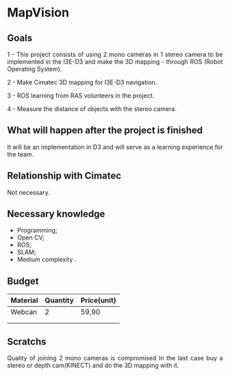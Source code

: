 # MapVision

## Goals
<div style="text-align: justify"> 
1 - This project consists of using 2 mono cameras in 1 stereo camera to be implemented in the I3E-D3 and make the 3D mapping - through ROS (Robot Operating System).<p>

2 - Make Cimatec 3D mapping for I3E-D3 navigation.<p>
3 - ROS learning from RAS volunteers in the project.<p>
4 - Measure the distance of objects with the stereo camera.<p>
</div>

## What will happen after the project is finished
<div style="text-align: justify"> 
It will be an implementation in D3 and will serve as a learning experience for the team.
</div>

## Relationship with Cimatec
<div style="text-align: justify"> 
Not necessary.
</div>

## Necessary knowledge

- Programming;
- Open CV;
- ROS;
- SLAM;
- Medium complexity .

## Budget

| Material |  Quantity  | Price(unit)    |
|----------|------------|----------------|
| Webcan   | 2          | 59,90          |
|          |            |                |
|          |            |                |

## Scratchs
<div style="text-align: justify"> 
Quality of joining 2 mono cameras is compromised
In the last case buy a stereo or depth cam(KINECT) and do the 3D mapping with it.
</div>




